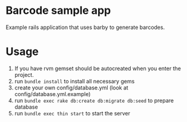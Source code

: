 Barcode sample app
================

Example rails application that uses barby to generate barcodes.

Usage
================
1. If you have rvm gemset should be autocreated when you enter the project.
2. run `bundle install` to install all necessary gems
3. create your own config/database.yml (look at config/database.yml.example)
4. run `bundle exec rake db:create db:migrate db:seed` to prepare database
5. run `bundle exec thin start` to start the server